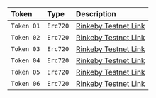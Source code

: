 | Token         | Type     | Description                       |
| :--------     | :------- | :-------------------------------- |
| `Token 01`    | `Erc720` | [Rinkeby Testnet Link](https://ropsten.etherscan.io/tx/0x14cf57d2c78ae11104e23088a605b0e286c056ad197f512ee4870f625fc2d7d3)|
| `Token 02`    | `Erc720` | [Rinkeby Testnet Link](https://ropsten.etherscan.io/tx/0x089e16258ead2930ab7dc90c6ddc43b47baa353e364288c19a415a4e6f7a0c57)|
| `Token 03`    | `Erc720` | [Rinkeby Testnet Link](hhttps://ropsten.etherscan.io/tx/0xe15f30df17e638b45fe54948f7c61c34918e08ccd9dd7afa8f957783986c51f3)|
| `Token 04`    | `Erc720` | [Rinkeby Testnet Link](hhttps://ropsten.etherscan.io/tx/0x818e59e86f53899be5c484466a70a9fbe9388fc19abb6f72e32a5408b0c09189)|
| `Token 05`    | `Erc720` | [Rinkeby Testnet Link](https://ropsten.etherscan.io/tx/0x49800f85f018a513795ab4ecf73fbba5d2dc6842e36aa18d209b97a8aa4c1bb4)|
| `Token 06`    | `Erc720` | [Rinkeby Testnet Link](htthttps://ropsten.etherscan.io/tx/0x9402060a19847e73e63542e887f21556ccacbc76b844e6b5d31f24d6e4f95adb)|